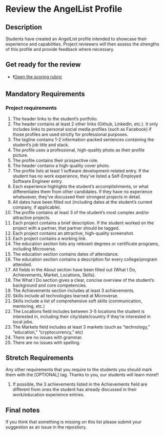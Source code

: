 # Review the AngelList Profile

## Description
Students have created an AngelList profile intended to showcase their experience and capabilities. Project reviewers will then assess the strengths of this profile and provide feedback where necessary.

## Get ready for the review

- ❗️[Open the scoring rubric](https://docs.google.com/document/d/1ZHhPBL8w6tqSlVDOWI4u9kMVCQtxeDDL9aL3j0VQ2iA/edit)


## Mandatory Requirements

### Project requirements

1.  The header links to the student’s portfolio.
2.  The header contains at least 2 other links (Github, LinkedIn, etc.). It only includes links to personal social media profiles (such as Facebook) if those profiles are used strictly for professional purposes.
3.  The tagline contains 1-2 information-packed sentences containing the student’s job title and stack.
4.  The profile uses a professional, high-quality photo as their profile picture.
5.  The profile contains their prospective role.
6.  The header contains a high-quality cover photo.
7.  The profile lists at least 1 software development-related entry. If the student has no work experience, they’ve listed a Self-Employed Software Engineer entry. 
8.  Each experience highlights the student’s accomplishments, or what differentiates them from other candidates. If they have no experience whatsoever, they’ve discussed their strongest projects in detail.
9.  All dates have been filled out (including dates at the student’s current company, if applicable).
10.  The profile contains at least 3 of the student’s most complex and/or attractive projects.
11.  Each project contains a brief description. If the student worked on the project with a partner, that partner should be tagged.
12.  Each project contains an attractive, high-quality screenshot.
13.  Each project contains a working link.
14.  The education section lists any relevant degrees or certificate programs, including Microverse.
15.  The education section contains dates of attendance.
16.  The education section contains a description for every college/program attended.
17.  All fields in the About section have been filled out (What I Do, Achievements, Market, Locations, Skills).
18.  The What I Do section gives a clear, concise overview of the student’s background and core competencies.
19.  The Achievements section includes at least 3 achievements.
20.  Skills include all technologies learned at Microverse.
21.  Skills include a list of comprehensive soft skills (communication, mentoring, etc.)
22.  The Locations field includes between 3-5 locations the student is interested in, including their city/state/country if they’re interested in local jobs.
23.  The Markets field includes at least 3 markets (such as “technology,” “education,” “cryptocurrency,” etc)
24.  There are no issues with grammar. 
25.  There are no issues with spelling.


## Stretch Requirements
Any other requirements that you require to the students you should mark them with the [OPTIONAL] tag. Thanks to you, our students will learn more!!
1. If possible, the 3 achievements listed in the Achievements field are different from ones the student has already discussed in their work/education experience entries.


## Final notes

If you think that something is missing on this list please submit your suggestion as an issue in the repository.
